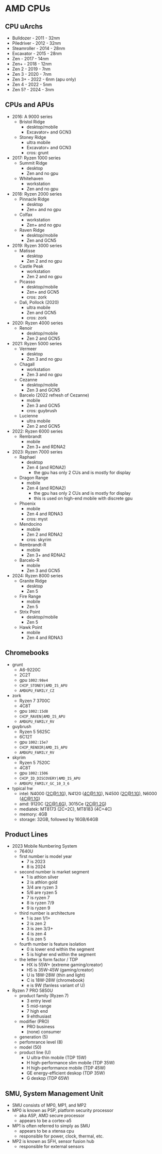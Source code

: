 AMD CPUs
========

## CPU uArchs

- Bulldozer   - 2011 - 32nm
- Piledriver  - 2012 - 32nm
- Steamroller - 2014 - 28nm
- Excavator   - 2015 - 28nm
- Zen         - 2017 - 14nm
- Zen+        - 2018 - 12nm
- Zen 2       - 2019 - 7nm
- Zen 3       - 2020 - 7nm
- Zen 3+      - 2022 - 6nm (apu only)
- Zen 4       - 2022 - 5nm
- Zen 5?      - 2024 - 3nm

## CPUs and APUs

- 2016: A 9000 series
  - Bristol Ridge
    - desktop/mobile
    - Excavator+ and GCN3
  - Stoney Ridge
    - ultra mobile
    - Excavator+ and GCN3
    - cros: grunt
- 2017: Ryzen 1000 series
  - Summit Ridge
    - desktop
    - Zen and no gpu
  - Whitehaven
    - workstation
    - Zen and no gpu
- 2018: Ryzen 2000 series
  - Pinnacle Ridge
    - desktop
    - Zen+ and no gpu
  - Colfax
    - workstation
    - Zen+ and no gpu
  - Raven Ridge
    - desktop/mobile
    - Zen and GCN5
- 2019: Ryzen 3000 series
  - Matisse
    - desktop
    - Zen 2 and no gpu
  - Castle Peak
    - workstation
    - Zen 2 and no gpu
  - Picasso
    - desktop/mobile
    - Zen+ and GCN5
    - cros: zork
  - Dali, Pollock (2020)
    - ultra mobile
    - Zen and GCN5
    - cros: zork
- 2020: Ryzen 4000 series
  - Renoir
    - desktop/mobile
    - Zen 2 and GCN5
- 2021: Ryzen 5000 series
  - Vermeer
    - desktop
    - Zen 3 and no gpu
  - Chagall
    - workstation
    - Zen 3 and no gpu
  - Cezanne
    - desktop/mobile
    - Zen 3 and GCN5
  - Barcelo (2022 refresh of Cezanne)
    - mobile
    - Zen 3 and GCN5
    - cros: guybrush
  - Lucienne
    - ultra mobile
    - Zen 2 and GCN5
- 2022: Ryzen 6000 series
  - Rembrandt
    - mobile
    - Zen 3+ and RDNA2
- 2023: Ryzen 7000 series
  - Raphael
    - desktop
    - Zen 4 (and RDNA2)
      - the gpu has only 2 CUs and is mostly for display
  - Dragon Range
    - mobile
    - Zen 4 (and RDNA2)
      - the gpu has only 2 CUs and is mostly for display
      - this is used on high-end mobile with discrete gpu
  - Phoenix
    - mobile
    - Zen 4 and RDNA3
    - cros: myst
  - Mendocino
    - mobile
    - Zen 2 and RDNA2
    - cros: skyrim
  - Rembrandt-R
    - mobile
    - Zen 3+ and RDNA2
  - Barcelo-R
    - mobile
    - Zen 3 and GCN5
- 2024: Ryzen 8000 series
  - Granite Ridge
    - desktop
    - Zen 5
  - Fire Range
    - mobile
    - Zen 5
  - Strix Point
    - desktop/mobile
    - Zen 5
  - Hawk Point
    - mobile
    - Zen 4 and RDNA3

## Chromebooks

- grunt
  - A6-9220C
  - 2C2T
  - gpu `1002:98e4`
  - `CHIP_STONEY|AMD_IS_APU`
  - `AMDGPU_FAMILY_CZ`
- zork
  - Ryzen 7 3700C
  - 4C8T
  - gpu `1002:15d8`
  - `CHIP_RAVEN|AMD_IS_APU`
  - `AMDGPU_FAMILY_RV`
- guybrush
  - Ryzen 5 5625C
  - 6C12T
  - gpu `1002:15e7`
  - `CHIP_RENOIR|AMD_IS_APU`
  - `AMDGPU_FAMILY_RV`
- skyrim
  - Ryzen 5 7520C
  - 4C8T
  - gpu `1002:1506`
  - `CHIP_ID_DISCOVERY|AMD_IS_APU`
  - `AMDGPU_FAMILY_GC_10_3_6`
- typical hw
  - intel: N4000 (2C@1.1G), N4120 (4C@1.1G), N4500 (2C@1.1G), N6000 (4C@1.1G)
  - amd: 9120C (2C@1.6G), 3015Ce (2C@1.2G)
  - mediatek: MT8173 (2C+2C), MT8183 (4C+4C)
  - memory: 4GB
  - storage: 32GB, followed by 16GB/64GB

## Product Lines

- 2023 Mobile Numbering System
  - 7640U
  - first number is model year
    - 7 is 2023
    - 8 is 2024
  - second number is market segment
    - 1 is athlon silver
    - 2 is athlon gold
    - 3/4 are ryzen 3
    - 5/6 are ryzen 5
    - 7 is ryzen 7
    - 8 is ryzen 7/9
    - 9 is ryzen 9
  - third number is architecture
    - 1 is zen 1/1+
    - 2 is zen 2
    - 3 is zen 3/3+
    - 4 is zen 4
    - 5 is zen 5
  - fourth number is feature isolation
    - 0 is lower end within the segment
    - 5 is higher end within the segment
  - the letter is form factor / TDP
    - HX is 55W+ (extreme gaming/creator)
    - HS is 35W-45W (gaming/creator)
    - U is 18W-28W (thin and light)
    - C is 18W-28W (chromebook)
    - e is 9W (fanless variant of U)
- Ryzen 7 PRO 5850U 
  - product family (Ryzen 7)
    - 3 entry level
    - 5 mid-range
    - 7 high end
    - 9 ehthusiast
  - modifier (PRO)
    - PRO business
    - (none) consumer
  - generation (5)
  - perfomrance level (8)
  - model (50)
  - product line (U)
    - U ultra-thin mobile (TDP 15W)
    - H high-performance slim mobile (TDP 35W)
    - H high-performance mobile (TDP 45W)
    - GE energy-efficient deskop (TDP 35W)
    - G deskop (TDP 65W)

## SMU, System Management Unit

- SMU consists of MP0, MP1, and MP2
- MP0 is known as PSP, platform security processor
  - aka ASP, AMD secure processor
  - appears to be a cortex-a5
- MP1 is often referred to simply as SMU
  - appears to be a xtensa cpu
  - responsible for power, clock, thermal, etc.
- MP2 is known as SFH, sensor fusion hub
  - responsible for external sensors
